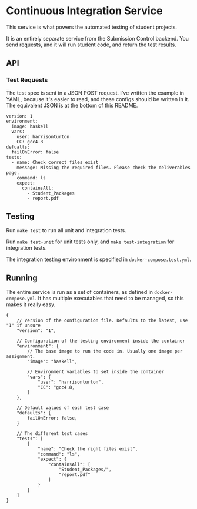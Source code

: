 # Continuous Integration Service
This service is what powers the automated testing of student projects.

It is an entirely separate service from the Submission Control backend. You send requests, and it will
run student code, and return the test results.

## API

### Test Requests
The test spec is sent in a JSON POST request. I've written the example in YAML, because it's easier to read,
and these configs should be written in it. The equivalent JSON is at the bottom of this README.

```
version: 1
environment:
  image: haskell
  vars:
    user: harrisonturton
    CC: gcc4.8
defualts:
  failOnError: false
tests:
  - name: Check correct files exist
    message: Missing the required files. Please check the deliverables page.
    command: ls
    expect:
      containsAll:
        - Student_Packages
        - report.pdf
```


## Testing

Run `make test` to run all unit and integration tests.

Run `make test-unit` for unit tests only, and `make test-integration` for integration tests.

The integration testing environment is specified in `docker-compose.test.yml`.

## Running

The entire service is run as a set of containers, as defined in `docker-compose.yml`. It has multiple executables that
need to be managed, so this makes it really easy.


```
{
    // Version of the configuration file. Defaults to the latest, use "1" if unsure
    "version": "1",
    
    // Configuration of the testing environment inside the container
    "environment": {
        // The base image to run the code in. Usually one image per assignment.
        "image": "haskell",
        
        // Environment variables to set inside the container
        "vars": {
            "user": "harrisonturton",
            "CC": "gcc4.8,
        }
    },
    
    // Default values of each test case
    "defaults": {
        failOnError: false,
    }
    
    // The different test cases
    "tests": [
        {
            "name": "Check the right files exist",
            "command": "ls",
            "expect": {
                "containsAll": [
                    "Student_Packages/",
                    "report.pdf"
                ]
            }
        }
    ]
}
```
